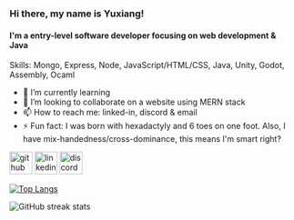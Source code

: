 ### Hi there, my name is Yuxiang!
#### I'm a entry-level software developer focusing on web development & Java

Skills: Mongo, Express, Node, JavaScript/HTML/CSS, Java, Unity, Godot, Assembly, Ocaml

- 🌱 I’m currently learning  
- 👯 I’m looking to collaborate on a website using MERN stack 
- 📫 How to reach me: linked-in, discord & email 
- ⚡ Fun fact: I was born with hexadactyly and 6 toes on one foot. Also, I have mix-handedness/cross-dominance, this means I'm smart right?


[<img src='https://cdn.jsdelivr.net/npm/simple-icons@3.0.1/icons/github.svg' alt='github' height='40'>](https://github.com/naxy-dong)  [<img src='https://cdn.jsdelivr.net/npm/simple-icons@3.0.1/icons/linkedin.svg' alt='linkedin' height='40'>](https://www.linkedin.com/in/yuxiang-dong-bb99a5215//)  [<img src='https://cdn.jsdelivr.net/npm/simple-icons@3.0.1/icons/discord.svg' alt='discord' height='40'>](https://discordapp.com/users/539630761947693076)  


[![Top Langs](https://github-readme-stats.vercel.app/api/top-langs/?username=naxy-dong)](https://github.com/anuraghazra/github-readme-stats)

![GitHub streak stats](https://github-readme-streak-stats.herokuapp.com/?user=naxy-dong)  
